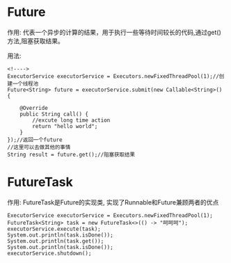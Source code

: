 Future
====

作用: 代表一个异步的计算的结果，用于执行一些等待时间较长的代码,通过get()方法,阻塞获取结果。

用法:

	<!---->
	ExecutorService executorService = Executors.newFixedThreadPool(1);//创建一个线程池
	Future<String> future = executorService.submit(new Callable<String>() {
		
		@Override
		public String call() {
			//excute long time action
			return "hello world";
		}
	});//返回一个future
	//这里可以去做其他的事情
	String result = future.get();//阻塞获取结果
	

FutureTask
===

作用: FutureTask是Future的实现类, 实现了Runnable和Future兼顾两者的优点

	ExecutorService executorService = Executors.newFixedThreadPool(1);
	FutureTask<String> task = new FutureTask<>(() -> "呵呵呵");
	executorService.execute(task);
	System.out.println(task.isDone());
	System.out.println(task.get());
	System.out.println(task.isDone());
	executorService.shutdown();



